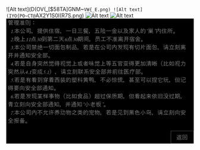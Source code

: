 ![Alt text](D(OV(_[$58TA]GNM~`VW{_E.png)
![Alt text](IYO{PO~CT@`AX2Y1S0I(R7S.png)
![Alt text]((C)%V74_9RRS[AU26T{H][M.png)
![Alt text]((R5~)ZK9$49$}9GOJM~GN{I.png)
![Alt text](准则.jpg)